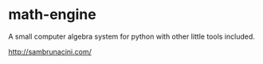 # math-engine
A small computer algebra system for python with other little tools included.

http://sambrunacini.com/
